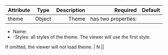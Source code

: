 Attribute	|Type	|Description	|Required	|Default|
-----------| :--: | -------: | ------: | -----: |
theme | Object	| Theme | has two properties: 

- Name: 
- -Styles: all styles of the theme. The viewer will use the first style. 

If omitted, the viewer will not load theme.	 | N	||
